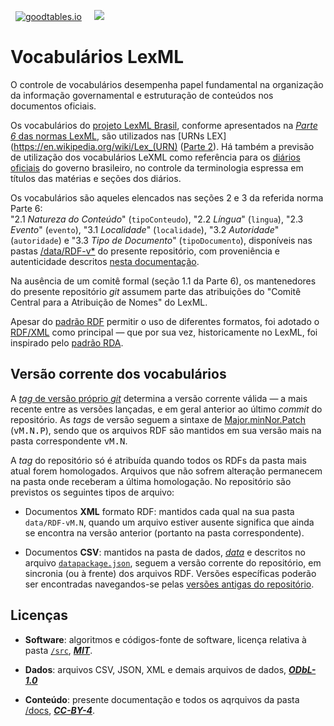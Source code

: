 &nbsp; [![goodtables.io](https://goodtables.io/badge/github/lexml/lexml-vocabulary.svg)](https://goodtables.io/github/lexml/lexml-vocabulary)  &nbsp;&nbsp;&nbsp; [![](https://upload.wikimedia.org/wikipedia/commons/e/eb/PICOL_icon_View.svg)](http://data.okfn.org/tools/view?url=https%3A%2F%2Fraw.githubusercontent.com%2Flexml%2Flexml-vocabulary%2Fmaster%2Fdatapackage.json)

# Vocabulários LexML

O controle de vocabulários desempenha papel fundamental na organização da informação governamental e estruturação de conteúdos nos documentos oficiais.

Os vocabulários do [projeto LexML Brasil](https://pt.wikipedia.org/wiki/LexML_Brasil), conforme apresentados na [_Parte 6_ das normas LexML](http://projeto.lexml.gov.br/documentacao/Parte-6-Vocabularios-Controlados.pdf),  são utilizados nas [URNs LEX](https://en.wikipedia.org/wiki/Lex_(URN) ([Parte 2](http://projeto.lexml.gov.br/documentacao/Parte-2-LexML-URN.pdf)). Há também a previsão de utilização dos vocabulários LeXML como  referência para os [diários oficiais](https://en.wikipedia.org/wiki/Government_gazette) do governo brasileiro, no controle da terminologia espressa em títulos das matérias e seções dos diários.

Os vocabulários são aqueles elencados nas seções 2 e 3 da referida norma Parte 6:<br/> "2.1 *Natureza do Conteúdo*" (`tipoConteudo`), "2.2 *Língua*" (`lingua`),  "2.3 *Evento*" (`evento`),  "3.1 *Localidade*" (`localidade`),  "3.2 *Autoridade*" (`autoridade`) e  "3.3 *Tipo de Documento*" (`tipoDocumento`),
disponíveis nas pastas [/data/RDF-v*](data) do presente repositório, com proveniência e autenticidade descritos [nesta documentação](docs/preparo.md).

Na ausência de um comitê formal (seção 1.1 da Parte 6), os mantenedores do presente repositório *git* assumem parte das atribuições do "Comitê Central para a Atribuição de Nomes" do LexML.

Apesar do [padrão RDF](https://en.wikipedia.org/wiki/Resource_Description_Framework) permitir o uso de diferentes formatos, foi adotado o  [RDF/XML](https://en.wikipedia.org/wiki/RDF/XML) como principal &mdash; que por sua vez, historicamente no LexML, foi inspirado pelo [padrão RDA](https://en.wikipedia.org/wiki/Resource_Description_and_Access).

## Versão corrente dos vocabulários

A [_tag_ de versão próprio *git*](https://github.com/lexml/lexml-vocabulary/releases) determina a versão corrente válida &mdash; a mais recente entre as versões lançadas, e em geral anterior ao último *commit* do repositório. As _tags_ de versão seguem a sintaxe de [Major.minNor.Patch](http://semVer.org/) (<tt>vM.N.P</tt>), sendo que os arquivos RDF são mantidos em sua versão mais na pasta correspondente <tt>vM.N</tt>.

A _tag_ do repositório só é atribuída quando todos os RDFs da pasta mais atual forem homologados. Arquivos que não sofrem alteração permanecem na pasta onde receberam a última homologação. No repositório são previstos os seguintes tipos de arquivo:

* Documentos **XML** formato RDF: mantidos cada qual na sua pasta `data/RDF-vM.N`, quando um arquivo estiver ausente significa que ainda se encontra na versão anterior (portanto na pasta correspondente).

* Documentos **CSV**: mantidos na pasta de dados, [*data*](data) e descritos no arquivo [`datapackage.json`](datapackage.json), seguem a versão corrente do repositório, em  sincronia (ou à frente) dos arquivos RDF. Versões específicas poderão ser encontradas navegandos-se pelas [versões antigas do repositório](https://github.com/lexml/lexml-vocabulary/releases).

## Licenças

* **Software**: algoritmos e códigos-fonte de software,  licença relativa à pasta [`/src`](src), **[*MIT*](https://spdx.org/licenses/MIT.html)**.

* **Dados**: arquivos CSV, JSON, XML e demais arquivos de dados, **[*ODbL-1.0*](https://spdx.org/licenses/ODbL-1.0.html)**

* **Conteúdo**: presente documentação e todos os aqrquivos da pasta [/docs](docs), **[*CC-BY-4*](https://creativecommons.org/licenses/by/4.0/)**.
